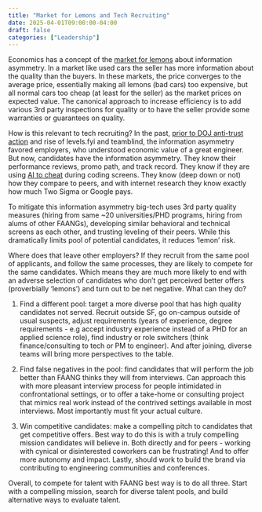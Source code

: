 ```yaml
---
title: "Market for Lemons and Tech Recruiting"
date: 2025-04-01T09:00:00-04:00
draft: false
categories: ["Leadership"]
---
```

Economics has a concept of the [market for lemons](https://en.wikipedia.org/wiki/The_Market_for_Lemons) about information asymmetry. In a market like used cars the seller has more information about the quality than the buyers. In these markets, the price converges to the average price, essentially making all lemons (bad cars) too expensive, but all normal cars too cheap (at least for the seller) as the market prices on expected value. The canonical approach to increase efficiency is to add various 3rd party inspections for quality or to have the seller provide some warranties or guarantees on quality. 

How is this relevant to tech recruiting? In the past, [prior to DOJ anti-trust action](https://en.wikipedia.org/wiki/High-Tech_Employee_Antitrust_Litigation) and rise of levels.fyi and teamblind, the information asymmetry favored employers, who understood economic value of a great engineer. But now, candidates have the information asymmetry. They know their performance reviews, promo path, and track record. They know if they are using [AI to cheat](https://www.inc.com/kit-eaton/he-made-an-ai-tool-to-help-with-coding-interviews-then-columbia-university-suspended-him/91168315) during coding screens. They know (deep down or not) how they compare to peers, and with internet research they know exactly how much Two Sigma or Google pays.

To mitigate this information asymmetry big-tech uses 3rd party quality measures (hiring from same ~20 universities/PHD programs, hiring from alums of other FAANGs), developing similar behavioral and technical screens as each other, and trusting leveling of their peers. While this dramatically limits pool of potential candidates, it reduces ‘lemon’ risk. 

Where does that leave other employers? If they recruit from the same pool of applicants, and follow the same processes, they are likely to compete for the same candidates. Which means they are much more likely to end with an adverse selection of candidates who don’t get perceived better offers (proverbially ‘lemons’) and turn out to be net negative. What can they do?

1. Find a different pool: target a more diverse pool that has high quality candidates not served. Recruit outside SF, go on-campus outside of usual suspects, adjust requirements (years of experience, degree requirements - e.g accept industry experience instead of a PHD for an applied science role), find industry or role switchers (think finance/consulting to tech or PM to engineer). And after joining, diverse teams will bring more perspectives to the table. 

2. Find false negatives in the pool: find candidates that will perform the job better than FAANG thinks they will from interviews. Can approach this with more pleasant interview process for people intimidated in confrontational settings, or to offer a take-home or consulting project that mimics real work instead of the contrived settings available in most interviews. Most importantly must fit your actual culture.

3. Win competitive candidates: make a compelling pitch to candidates that get competitive offers. Best way to do this is with a truly compelling mission candidates will believe in. Both directly and for peers - working with cynical or disinterested coworkers can be frustrating! And to offer more autonomy and impact. Lastly, should work to build the brand via contributing to engineering communities and conferences. 

Overall, to compete for talent with FAANG best way is to do all three. Start with a compelling mission, search for diverse talent pools, and build alternative ways to evaluate talent. 